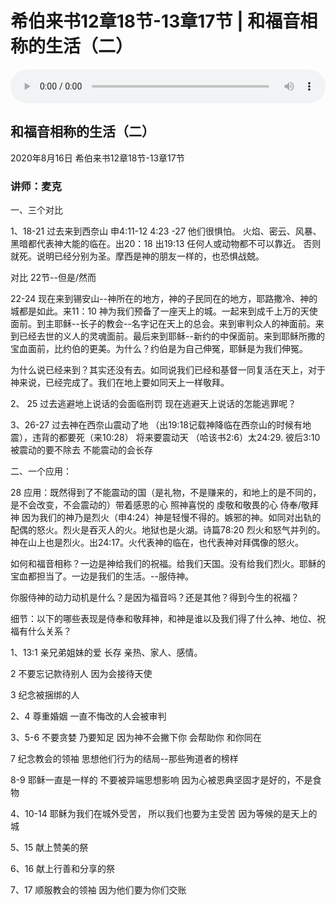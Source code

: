 # 希伯来书12章18节-13章17节 | 和福音相称的生活（二）

<audio style="width: 100%;" preload="false" controls controlslist="nodownload"><source src="https://file.simai.life/audio/mp3/2020/200816_002.mp3" type="audio/mpeg">Your browser does not support the audio element.</audio>

## 和福音相称的生活（二）
2020年8月16日 
希伯来书12章18节-13章17节
### 讲师：麦克


一、三个对比

1、18-21 过去来到西奈山  申4:11-12  4:23 -27  他们很惧怕。 火焰、密云、风暴、黑暗都代表神大能的临在。出20：18 出19:13 任何人或动物都不可以靠近。 否则就死。说明已经分别为圣。摩西是神的朋友一样的，也恐惧战兢。

对比  22节--但是/然而  

22-24 现在来到锡安山--神所在的地方，神的子民同在的地方，耶路撒冷、神的城都是如此。来11：10 神为我们预备了一座天上的城。一起来到成千上万的天使面前。到主耶稣--长子的教会--名字记在天上的总会。来到审判众人的神面前。来到已经去世的义人的灵魂面前。最后来到耶稣--新约的中保面前。来到耶稣所撒的宝血面前，比约伯的更美。为什么？约伯是为自己伸冤，耶稣是为我们伸冤。

为什么说已经来到？其实还没有去。如同说我们已经和基督一同复活在天上，对于神来说，已经完成了。我们在地上要如同天上一样敬拜。

2、 25 过去逃避地上说话的会面临刑罚  现在逃避天上说话的怎能逃罪呢？ 

3、26-27 过去神在西奈山震动了地 （出19:18记载神降临在西奈山的时候有地震），违背的都要死（来10:28）   将来要震动天 （哈该书2:6）太24:29. 彼后3:10 
被震动的要不除去  不能震动的会长存

二、一个应用：

28  应用：既然得到了不能震动的国（是礼物，不是赚来的，和地上的是不同的，是不会改变，不会震动的）带着感恩的心  照神喜悦的 虔敬和敬畏的心  侍奉/敬拜神  因为我们的神乃是烈火（申4:24）神是轻慢不得的。嫉邪的神。如同对出轨的配偶的怒火。烈火是吞灭人的火。地狱也是火湖。诗篇78:20  烈火和怒气并列的。神在山上也是烈火。出24:17。火代表神的临在，也代表神对拜偶像的怒火。

如何和福音相称？一边是神给我们的祝福。给我们天国。没有给我们烈火。耶稣的宝血都担当了。一边是我们的生活。--服侍神。

你服侍神的动力动机是什么？是因为福音吗？还是其他？得到今生的祝福？

细节：以下的哪些表现是侍奉和敬拜神，和神是谁以及我们得了什么神、地位、祝福有什么关系？

1、13:1 亲兄弟姐妹的爱  长存 亲热、家人、感情。

2 不要忘记款待别人  因为会接待天使

3 纪念被捆绑的人

2、4 尊重婚姻  一直不悔改的人会被审判

3、5-6 不要贪婪 乃要知足 因为神不会撇下你 会帮助你 和你同在

7 纪念教会的领袖 思想他们行为的结局--那些殉道者的榜样

8-9 耶稣一直是一样的 不要被异端思想影响 因为心被恩典坚固才是好的，不是食物

4、10-14 耶稣为我们在城外受苦， 所以我们也要为主受苦  因为等候的是天上的城

5、15 献上赞美的祭

6、16 献上行善和分享的祭

7、17 顺服教会的领袖 因为他们要为你们交账 

